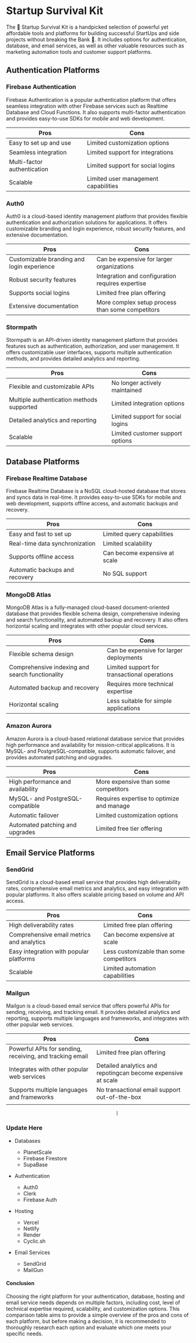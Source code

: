 # Startup Survival Kit

The 🚀 Startup Survival Kit is a handpicked selection of powerful yet affordable tools and platforms for building successful StartUps and side projects without breaking the Bank 🏦.
It includes options for authentication, database, and email services, as well as other valuable resources such as marketing automation tools and customer support platforms.

## Authentication Platforms

### Firebase Authentication

Firebase Authentication is a popular authentication platform that offers seamless integration with other Firebase services such as Realtime Database and Cloud Functions. It also supports multi-factor authentication and provides easy-to-use SDKs for mobile and web development.

| Pros                        | Cons                                 |
| --------------------------- | ------------------------------------ |
| Easy to set up and use      | Limited customization options        |
| Seamless integration        | Limited support for integrations     |
| Multi-factor authentication | Limited support for social logins    |
| Scalable                    | Limited user management capabilities |

### Auth0

Auth0 is a cloud-based identity management platform that provides flexible authentication and authorization solutions for applications. It offers customizable branding and login experience, robust security features, and extensive documentation.

| Pros                                       | Cons                                             |
| ------------------------------------------ | ------------------------------------------------ |
| Customizable branding and login experience | Can be expensive for larger organizations        |
| Robust security features                   | Integration and configuration requires expertise |
| Supports social logins                     | Limited free plan offering                       |
| Extensive documentation                    | More complex setup process than some competitors |

### Stormpath

Stormpath is an API-driven identity management platform that provides features such as authentication, authorization, and user management. It offers customizable user interfaces, supports multiple authentication methods, and provides detailed analytics and reporting.

| Pros                                      | Cons                              |
| ----------------------------------------- | --------------------------------- |
| Flexible and customizable APIs            | No longer actively maintained     |
| Multiple authentication methods supported | Limited integration options       |
| Detailed analytics and reporting          | Limited support for social logins |
| Scalable                                  | Limited customer support options  |

## Database Platforms

### Firebase Realtime Database

Firebase Realtime Database is a NoSQL cloud-hosted database that stores and syncs data in real-time. It provides easy-to-use SDKs for mobile and web development, supports offline access, and automatic backups and recovery.

| Pros                           | Cons                          |
| ------------------------------ | ----------------------------- |
| Easy and fast to set up        | Limited query capabilities    |
| Real-time data synchronization | Limited scalability           |
| Supports offline access        | Can become expensive at scale |
| Automatic backups and recovery | No SQL support                |

### MongoDB Atlas

MongoDB Atlas is a fully-managed cloud-based document-oriented database that provides flexible schema design, comprehensive indexing and search functionality, and automated backup and recovery. It also offers horizontal scaling and integrates with other popular cloud services.

| Pros                                            | Cons                                         |
| ----------------------------------------------- | -------------------------------------------- |
| Flexible schema design                          | Can be expensive for larger deployments      |
| Comprehensive indexing and search functionality | Limited support for transactional operations |
| Automated backup and recovery                   | Requires more technical expertise            |
| Horizontal scaling                              | Less suitable for simple applications        |

### Amazon Aurora

Amazon Aurora is a cloud-based relational database service that provides high performance and availability for mission-critical applications. It is MySQL- and PostgreSQL-compatible, supports automatic failover, and provides automated patching and upgrades.

| Pros                              | Cons                                      |
| --------------------------------- | ----------------------------------------- |
| High performance and availability | More expensive than some competitors      |
| MySQL- and PostgreSQL-compatible  | Requires expertise to optimize and manage |
| Automatic failover                | Limited customization options             |
| Automated patching and upgrades   | Limited free tier offering                |

## Email Service Platforms

### SendGrid

SendGrid is a cloud-based email service that provides high deliverability rates, comprehensive email metrics and analytics, and easy integration with popular platforms. It also offers scalable pricing based on volume and API access.

| Pros                                      | Cons                                    |
| ----------------------------------------- | --------------------------------------- |
| High deliverability rates                 | Limited free plan offering              |
| Comprehensive email metrics and analytics | Can become expensive at scale           |
| Easy integration with popular platforms   | Less customizable than some competitors |
| Scalable                                  | Limited automation capabilities         |

### Mailgun

Mailgun is a cloud-based email service that offers powerful APIs for sending, receiving, and tracking email. It provides detailed analytics and reporting, supports multiple languages and frameworks, and integrates with other popular web services.

| Pros                                                     | Cons                                                         |
| -------------------------------------------------------- | ------------------------------------------------------------ |
| Powerful APIs for sending, receiving, and tracking email | Limited free plan offering                                   |
| Integrates with other popular web services               | Detailed analytics and repotingcan become expensive at scale |
| Supports multiple languages and frameworks               | No transactional email support out-of-the-box                |
|                                                          |

                                              |

### Update Here

- Databases
  - PlanetScale
  - Firebase Firestore
  - SupaBase
- Authentication
  - Auth0
  - Clerk
  - Firebase Auth
- Hosting

  - Vercel
  - Netlify
  - Render
  - Cyclic.sh

- Email Services
  - SendGrid
  - MailGun

#### Conclusion

Choosing the right platform for your authentication, database, hosting and email service needs depends on multiple factors, including cost, level of technical expertise required, scalability, and customization options. This comparison table aims to provide a simple overview of the pros and cons of each platform, but before making a decision, it is recommended to thoroughly research each option and evaluate which one meets your specific needs.
